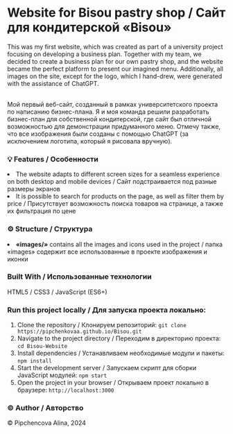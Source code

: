 <h1> Website for Bisou pastry shop / Сайт для кондитерской «Bisou» </h1>
This was my first website, which was created as part of a university project focusing on developing a business plan. Together with my team, we decided to create a business plan for our own pastry shop, and the website became the perfect platform to present our imagined menu. Additionally, all images on the site, except for the logo, which I hand-drew, were generated with the assistance of ChatGPT.

<br>Мой первый веб-сайт, созданный в рамках университетского проекта по написанию бизнес-плана. Я и моя команда решили разработать бизнес-план для собственной кондитерской, где сайт был отличной возможностью для демонстрации придуманного меню. Отмечу также, что все изображения были созданы с помощью ChatGPT (за исключением логотипа, который я рисовала вручную).

<h3> <b> 💡 Features / Особенности </b> </h3>
<li>The website adapts to different screen sizes for a seamless experience on both desktop and mobile devices / Сайт подстраивается под разные размеры экранов</li>
<li>It is possible to search for products on the page, as well as filter them by price / Присутствует возможность поиска товаров на странице, а также их фильтрация по цене</li>

<h3> <b> ⚙️ Structure / Структура </b> </h3>
<li><b>«images/»</b> contains all the images and icons used in the project / папка «images» содержит все использованные в проекте изображения и иконки</li>

<h3> <b> Built With / Использованные технологии </b> </h3>
HTML5 / CSS3 / JavaScript (ES6+)

<h3> <b> Run this project locally / Для запуска проекта локально: </b> </h3>

1) Clone the repository / Клонируем репозиторий: `git clone https://pipchenkovaa.github.io/Bisou.git`<br>
2) Navigate to the project directory / Переходим в директорию проекта: `cd Bisou-Website`<br>
3) Install dependencies / Устанавливаем необходимые модули и пакеты: `npm install`<br>
4) Start the development server / Запускаем скрипт для сборки JavaScript модулей: `npm start`<br>
5) Open the project in your browser / Открываем проект локально в браузере: `http://localhost:3000`<br>

<h3> <b> ©️ Author / Авторство </b> </h3>
© Pipchencova Alina, 2024
